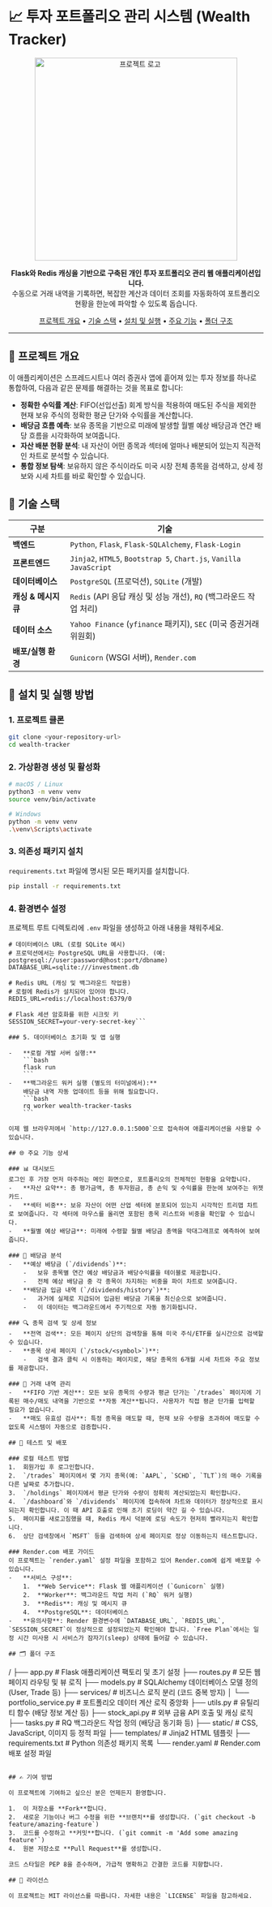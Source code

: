 # 📈 투자 포트폴리오 관리 시스템 (Wealth Tracker)

<p align="center">
  <img src="https://via.placeholder.com/400x200.png?text=Wealth+Tracker+Logo" alt="프로젝트 로고" width="400"/>
</p>

<p align="center">
  <strong>Flask와 Redis 캐싱을 기반으로 구축된 개인 투자 포트폴리오 관리 웹 애플리케이션입니다.</strong><br>
  수동으로 거래 내역을 기록하면, 복잡한 계산과 데이터 조회를 자동화하여 포트폴리오 현황을 한눈에 파악할 수 있도록 돕습니다.
</p>

<p align="center">
  <a href="#-프로젝트-개요">프로젝트 개요</a> •
  <a href="#-기술-스택">기술 스택</a> •
  <a href="#-설치-및-실행-방법">설치 및 실행</a> •
  <a href="#-주요-기능-상세">주요 기능</a> •
  <a href="#-폴더-구조">폴더 구조</a>
</p>

---

## 📌 프로젝트 개요

이 애플리케이션은 스프레드시트나 여러 증권사 앱에 흩어져 있는 투자 정보를 하나로 통합하여, 다음과 같은 문제를 해결하는 것을 목표로 합니다:

-   **정확한 수익률 계산**: FIFO(선입선출) 회계 방식을 적용하여 매도된 주식을 제외한 현재 보유 주식의 정확한 평균 단가와 수익률을 계산합니다.
-   **배당금 흐름 예측**: 보유 종목을 기반으로 미래에 발생할 월별 예상 배당금과 연간 배당 흐름을 시각화하여 보여줍니다.
-   **자산 배분 현황 분석**: 내 자산이 어떤 종목과 섹터에 얼마나 배분되어 있는지 직관적인 차트로 분석할 수 있습니다.
-   **통합 정보 탐색**: 보유하지 않은 주식이라도 미국 시장 전체 종목을 검색하고, 상세 정보와 시세 차트를 바로 확인할 수 있습니다.

## 🔧 기술 스택

| 구분             | 기술                                                                                              |
| ---------------- | ------------------------------------------------------------------------------------------------- |
| **백엔드**       | `Python`, `Flask`, `Flask-SQLAlchemy`, `Flask-Login`                                              |
| **프론트엔드**   | `Jinja2`, `HTML5`, `Bootstrap 5`, `Chart.js`, `Vanilla JavaScript`                                  |
| **데이터베이스** | `PostgreSQL` (프로덕션), `SQLite` (개발)                                                            |
| **캐싱 & 메시지 큐** | `Redis` (API 응답 캐싱 및 성능 개선), `RQ` (백그라운드 작업 처리)                                   |
| **데이터 소스**  | `Yahoo Finance` (`yfinance` 패키지), `SEC` (미국 증권거래위원회)                                      |
| **배포/실행 환경** | `Gunicorn` (WSGI 서버), `Render.com`                                                                |

## 🚀 설치 및 실행 방법

### 1. 프로젝트 클론
```bash
git clone <your-repository-url>
cd wealth-tracker
```

### 2. 가상환경 생성 및 활성화
```bash
# macOS / Linux
python3 -m venv venv
source venv/bin/activate

# Windows
python -m venv venv
.\venv\Scripts\activate
```

### 3. 의존성 패키지 설치
`requirements.txt` 파일에 명시된 모든 패키지를 설치합니다.
```bash
pip install -r requirements.txt
```

### 4. 환경변수 설정
프로젝트 루트 디렉토리에 `.env` 파일을 생성하고 아래 내용을 채워주세요.
```env
# 데이터베이스 URL (로컬 SQLite 예시)
# 프로덕션에서는 PostgreSQL URL을 사용합니다. (예: postgresql://user:password@host:port/dbname)
DATABASE_URL=sqlite:///investment.db

# Redis URL (캐싱 및 백그라운드 작업용)
# 로컬에 Redis가 설치되어 있어야 합니다.
REDIS_URL=redis://localhost:6379/0

# Flask 세션 암호화를 위한 시크릿 키
SESSION_SECRET=your-very-secret-key```

### 5. 데이터베이스 초기화 및 앱 실행

-   **로컬 개발 서버 실행:**
    ```bash
    flask run
    ```
-   **백그라운드 워커 실행 (별도의 터미널에서):**
    배당금 내역 자동 업데이트 등을 위해 필요합니다.
    ```bash
    rq worker wealth-tracker-tasks
    ```

이제 웹 브라우저에서 `http://127.0.0.1:5000`으로 접속하여 애플리케이션을 사용할 수 있습니다.

## 🌐 주요 기능 상세

### 📊 대시보드
로그인 후 가장 먼저 마주하는 메인 화면으로, 포트폴리오의 전체적인 현황을 요약합니다.
-   **자산 요약**: 총 평가금액, 총 투자원금, 총 손익 및 수익률을 한눈에 보여주는 위젯 카드.
-   **섹터 비중**: 보유 자산이 어떤 산업 섹터에 분포되어 있는지 시각적인 트리맵 차트로 보여줍니다. 각 섹터에 마우스를 올리면 포함된 종목 리스트와 비중을 확인할 수 있습니다.
-   **월별 예상 배당금**: 미래에 수령할 월별 배당금 총액을 막대그래프로 예측하여 보여줍니다.

### 💸 배당금 분석
-   **예상 배당금 (`/dividends`)**:
    -   보유 종목별 연간 예상 배당금과 배당수익률을 테이블로 제공합니다.
    -   전체 예상 배당금 중 각 종목이 차지하는 비중을 파이 차트로 보여줍니다.
-   **배당금 입금 내역 (`/dividends/history`)**:
    -   과거에 실제로 지급되어 입금된 배당금 기록을 최신순으로 보여줍니다.
    -   이 데이터는 백그라운드에서 주기적으로 자동 동기화됩니다.

### 🔍 종목 검색 및 상세 정보
-   **전역 검색**: 모든 페이지 상단의 검색창을 통해 미국 주식/ETF를 실시간으로 검색할 수 있습니다.
-   **종목 상세 페이지 (`/stock/<symbol>`)**:
    -   검색 결과 클릭 시 이동하는 페이지로, 해당 종목의 6개월 시세 차트와 주요 정보를 제공합니다.

### 📝 거래 내역 관리
-   **FIFO 기반 계산**: 모든 보유 종목의 수량과 평균 단가는 `/trades` 페이지에 기록된 매수/매도 내역을 기반으로 **자동 계산**됩니다. 사용자가 직접 평균 단가를 입력할 필요가 없습니다.
-   **매도 유효성 검사**: 특정 종목을 매도할 때, 현재 보유 수량을 초과하여 매도할 수 없도록 시스템이 자동으로 검증합니다.

## 🧪 테스트 및 배포

### 로컬 테스트 방법
1.  회원가입 후 로그인합니다.
2.  `/trades` 페이지에서 몇 가지 종목(예: `AAPL`, `SCHD`, `TLT`)의 매수 기록을 다른 날짜로 추가합니다.
3.  `/holdings` 페이지에서 평균 단가와 수량이 정확히 계산되었는지 확인합니다.
4.  `/dashboard`와 `/dividends` 페이지에 접속하여 차트와 데이터가 정상적으로 표시되는지 확인합니다. 이 때 API 호출로 인해 초기 로딩이 약간 길 수 있습니다.
5.  페이지를 새로고침했을 때, Redis 캐시 덕분에 로딩 속도가 현저히 빨라지는지 확인합니다.
6.  상단 검색창에서 `MSFT` 등을 검색하여 상세 페이지로 정상 이동하는지 테스트합니다.

### Render.com 배포 가이드
이 프로젝트는 `render.yaml` 설정 파일을 포함하고 있어 Render.com에 쉽게 배포할 수 있습니다.
-   **서비스 구성**:
    1.  **Web Service**: Flask 웹 애플리케이션 (`Gunicorn` 실행)
    2.  **Worker**: 백그라운드 작업 처리 (`RQ` 워커 실행)
    3.  **Redis**: 캐싱 및 메시지 큐
    4.  **PostgreSQL**: 데이터베이스
-   **유의사항**: Render 환경변수에 `DATABASE_URL`, `REDIS_URL`, `SESSION_SECRET`이 정상적으로 설정되었는지 확인해야 합니다. `Free Plan`에서는 일정 시간 미사용 시 서비스가 잠자기(sleep) 상태에 들어갈 수 있습니다.

## 🗂️ 폴더 구조

```
/
├── app.py                  # Flask 애플리케이션 팩토리 및 초기 설정
├── routes.py               # 모든 웹 페이지 라우팅 및 뷰 로직
├── models.py               # SQLAlchemy 데이터베이스 모델 정의 (User, Trade 등)
├── services/               # 비즈니스 로직 분리 (코드 중복 방지)
│   └── portfolio_service.py # 포트폴리오 데이터 계산 로직 중앙화
├── utils.py                # 유틸리티 함수 (배당 정보 계산 등)
├── stock_api.py            # 외부 금융 API 호출 및 캐싱 로직
├── tasks.py                # RQ 백그라운드 작업 정의 (배당금 동기화 등)
├── static/                 # CSS, JavaScript, 이미지 등 정적 파일
├── templates/              # Jinja2 HTML 템플릿
├── requirements.txt        # Python 의존성 패키지 목록
└── render.yaml             # Render.com 배포 설정 파일
```

## ✍️ 기여 방법

이 프로젝트에 기여하고 싶으신 분은 언제든지 환영합니다.

1.  이 저장소를 **Fork**합니다.
2.  새로운 기능이나 버그 수정을 위한 **브랜치**를 생성합니다. (`git checkout -b feature/amazing-feature`)
3.  코드를 수정하고 **커밋**합니다. (`git commit -m 'Add some amazing feature'`)
4.  원본 저장소로 **Pull Request**를 생성합니다.

코드 스타일은 PEP 8을 준수하며, 가급적 명확하고 간결한 코드를 지향합니다.

## 📎 라이선스

이 프로젝트는 MIT 라이선스를 따릅니다. 자세한 내용은 `LICENSE` 파일을 참고하세요.
